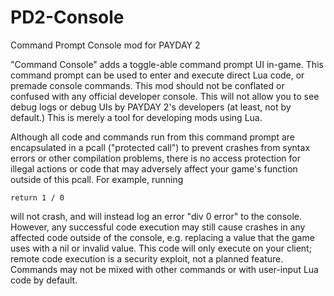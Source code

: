 # PD2-Console
Command Prompt Console mod for PAYDAY 2

"Command Console" adds a toggle-able command prompt UI in-game.
This command prompt can be used to enter and execute direct Lua code, or premade console commands.
This mod should not be conflated or confused with any official developer console. This will not allow you to see debug logs or debug UIs by PAYDAY 2's developers (at least, not by default.) 
This is merely a tool for developing mods using Lua.

Although all code and commands run from this command prompt are encapsulated in a pcall ("protected call") to prevent crashes from syntax errors or other compilation problems, there is no access protection for illegal actions or code that may adversely affect your game's function outside of this pcall.
For example, running 

`return 1 / 0` 

will not crash, and will instead log an error "div 0 error" to the console.
However, any successful code execution may still cause crashes in any affected code outside of the console, e.g. replacing a value that the game uses with a nil or invalid value. 
This code will only execute on your client; remote code execution is a security exploit, not a planned feature.
Commands may not be mixed with other commands or with user-input Lua code by default. 


